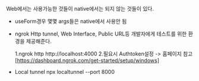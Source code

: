 Web에서는 사용가능한 것들이 native에서는 되지 않는 것들이 있다.

- useForm경우 몇몇 args들은 native에서 사용안 됨

- ngrok
  Http tunnel, Web Interface, Public URL등 개발자에게 테스트를 위한 환경을 제공해준다.

  1.ngrok http http://localhost:4000 2.필요시 Authtoken설정 -> 홈페이지 참고 [https://dashboard.ngrok.com/get-started/setup/windows]

- Local tunnel
  npx localtunnel --port 8000
